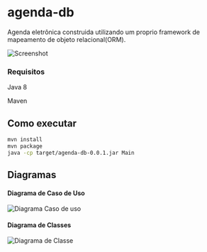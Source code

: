 # agenda-db

Agenda eletrônica construida utilizando um proprio framework de mapeamento de objeto relacional(ORM).

![Screenshot]()

### Requisitos
Java 8

Maven

## Como executar
```bash
mvn install
mvn package
java -cp target/agenda-db-0.0.1.jar Main
```

## Diagramas
#### Diagrama de Caso de Uso
![Diagrama Caso de uso](http://trab.dc.unifil.br/gitlab/MatheusMuriel/agenda-db/raw/master/Diagramas/UseCaseDiagram.png)

#### Diagrama de Classes
![Diagrama de Classe](http://trab.dc.unifil.br/gitlab/MatheusMuriel/agenda-db/raw/master/Diagramas/ClassDiagram.png)